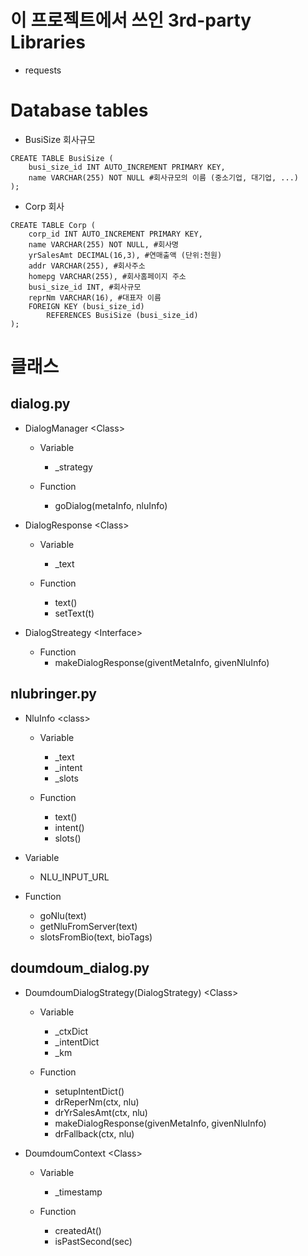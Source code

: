 이 프로젝트에서 쓰인 3rd-party Libraries
=========================================
* requests

Database tables
===============
* BusiSize 회사규모
``` mysql
CREATE TABLE BusiSize (
    busi_size_id INT AUTO_INCREMENT PRIMARY KEY,
    name VARCHAR(255) NOT NULL #회사규모의 이름 (중소기업, 대기업, ...)
);
```

* Corp 회사
``` mysql
CREATE TABLE Corp (
    corp_id INT AUTO_INCREMENT PRIMARY KEY,
    name VARCHAR(255) NOT NULL, #회사명
    yrSalesAmt DECIMAL(16,3), #연매출액 (단위:천원)
    addr VARCHAR(255), #회사주소
    homepg VARCHAR(255), #회사홈페이지 주소
    busi_size_id INT, #회사규모
    reprNm VARCHAR(16), #대표자 이름
    FOREIGN KEY (busi_size_id)
        REFERENCES BusiSize (busi_size_id)
);
```

클래스
=========

## dialog.py

- DialogManager \<Class>
  - Variable
    - _strategy

  - Function
    - goDialog(metaInfo, nluInfo)

- DialogResponse \<Class>
  - Variable
    - _text

  - Function
    - text()
    - setText(t)

- DialogStreategy \<Interface>
  - Function
    - makeDialogResponse(giventMetaInfo, givenNluInfo)

## nlubringer.py

- NluInfo \<class>
  - Variable
    - _text
    - _intent
    - _slots

  - Function
    - text()
    - intent()
    - slots()

- Variable
  - NLU_INPUT_URL

- Function
  - goNlu(text)
  - getNluFromServer(text)
  - slotsFromBio(text, bioTags)

## doumdoum_dialog.py

- DoumdoumDialogStrategy(DialogStrategy) \<Class>
  - Variable
    - _ctxDict
    - _intentDict
    - _km

  - Function
    - setupIntentDict()
    - drReperNm(ctx, nlu)
    - drYrSalesAmt(ctx, nlu)
    - makeDialogResponse(givenMetaInfo, givenNluInfo)
    - drFallback(ctx, nlu)

- DoumdoumContext \<Class>
  - Variable
    - _timestamp
    
  - Function
    - createdAt()
    - isPastSecond(sec)